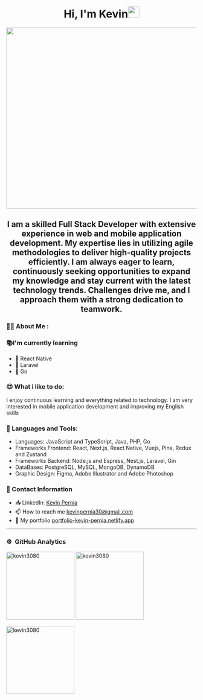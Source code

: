 <h1 align="center">
  Hi, I'm Kevin<img
    width="30px"
    src="https://raw.githubusercontent.com/iampavangandhi/iampavangandhi/master/gifs/Hi.gif"
  />
</h1>
<p align="center">
  <img
    style="width: 55rem; height: 30rem"
    src="./1.png"
  />
</p>
<h2 font-size="40" align="center">
I am a skilled Full Stack Developer with extensive experience in web and mobile application development. My expertise lies in utilizing agile methodologies to deliver high-quality projects efficiently. I am always eager to learn, continuously seeking opportunities to expand my knowledge and stay current with the latest technology trends. Challenges drive me, and I approach them with a strong dedication to teamwork.
</h2>
<div>
  <h3 style="font-weight: bold">👨‍💻 About Me :</h3>
  <div>
    <h3>📚I'm currently learning</h3>
    <ul>
      <li>📖 React Native</li>
      <li>📖 Laravel</li>
      <li>📖 Go</li>
    </ul>
  </div>
  <div>
    <h3>😍 What i like to do:</h3>
    <p align="left"> I enjoy continuous learning and everything related to technology. I am very interested in mobile application development and improving my English skills
    </p>
  </div>
</div>
<div>
  <h3 align="left">🔨 Languages and Tools:</h3>
<ul>
  <li>Languages: JavaScript and TypeScript, Java, PHP, Go </li>
  <li>Frameworks Frontend: React, Next.js, React Native, Vuejs, Pina, Redux and Zustand</li>
  <li>Frameworks Backend: Node.js and Espress, Nest.js, Laravel, Gin</li>
  <li>DataBases: PostgreSQL, MySQL, MongoDB, DynamoDB</li>
  <li>Graphic Design: Figma, Adobe Illustrator and Adobe Photoshop</li>
</ul>
</div>
  <div>
    <h3>📲 Contact Information</h3>
    <ul>
      <li>📥 LinkedIn: <a href="https://www.linkedin.com/in/kevinpernia" target="_blank" rel="noreferrer">Kevin Pernia</a></li>
      <li>📫 How to reach me <a className="underline" href="mailto:kevinpernia30@gmail.com">kevinpernia30@gmail.com</a></li>
      <li>💎 My portfolio <a href="https://portfolio-kevin-pernia.netlify.app/" target="_blank"
    rel="noreferrer">portfolio-kevin-pernia.netlify.app</a></li>
    </ul>
  </div>
<hr>
<div>

 ### ⚙️ &nbsp;GitHub Analytics
  <p align="center" width="100%">
    <p>
      <img
        height="180em"
        src="https://github-readme-streak-stats.herokuapp.com/?user=kevin3080&"
        alt="kevin3080"
      />
      <img
        height="180em"
        src="https://github-readme-stats.vercel.app/api?username=kevin3080&show_icons=true&locale=en"
        alt="kevin3080"
      />
    </p>
    <img
      align="center"
      height="180em"   
      src="https://github-readme-stats.vercel.app/api/top-langs?username=kevin3080&show_icons=true&locale=en&layout=compact"
      alt="kevin3080"
    />
  </p>
</div>
